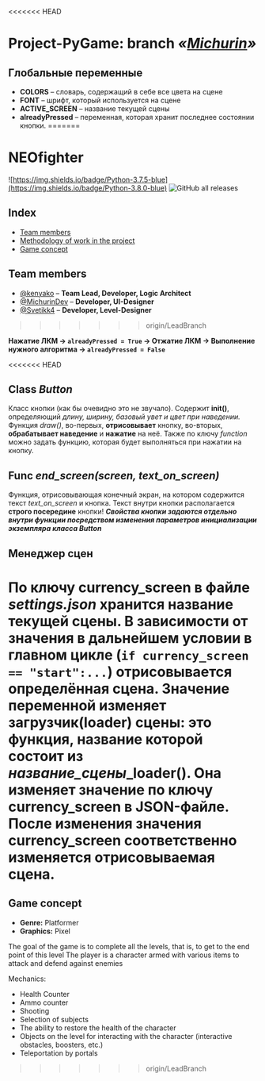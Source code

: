 <<<<<<< HEAD
# Project-PyGame: branch *«[Michurin](https://github.com/kenyako/Project-PyGame/tree/Michurin)»*

## Глобальные переменные
* **COLORS** – словарь, содержащий в себе все цвета на сцене
* **FONT** – шрифт, который используется на сцене
* **ACTIVE_SCREEN** – название текущей сцены
* **alreadyPressed** – переменная, которая хранит последнее состоянии кнопки.
=======
# NEOfighter
![https://img.shields.io/badge/Python-3.7.5-blue](https://img.shields.io/badge/Python-3.8.0-blue)
![GitHub all releases](https://img.shields.io/github/downloads/kenyako/NEOfighter/total)

## Index
* [Team members](https://github.com/kenyako/NEOfighter/#team-members)
* [Methodology of work in the project](https://github.com/kenyako/NEOfighter/#methodology-of-work-in-the-project)
* [Game concept](https://github.com/kenyako/NEOfighter/#game-concept)

## Team members
* [@kenyako](https://github.com/kenyako) – **Team Lead, Developer, Logic Architect**
* [@MichurinDev](https://github.com/MichurinDev) – **Developer, UI-Designer**
* [@Svetikk4](https://github.com/Svetikk4) – **Developer, Level-Designer**
>>>>>>> origin/LeadBranch

**Нажатие ЛКМ -> `alreadyPressed = True` -> Отжатие ЛКМ -> Выполнение нужного алгоритма -> `alreadyPressed = False`**

<<<<<<< HEAD
## Class *Button*
Класс кнопки (как бы очевидно это не звучало).
Содержит __init()__, определяющий *длину, ширину, базовый увет и цвет при наведении.*
Функция *draw()*, во-первых, **отрисовывает** кнопку, во-вторых, **обрабатывает наведение** и **нажатие** на неё.
Также по ключу *function* можно задать функцию, которая будет выполняться при нажатии на кнопку.

## Func *end_screen(screen, text_on_screen)*
Функция, отрисовывающая конечный экран, на котором содержится текст *text_on_screen* и кнопка.
Текст внутри кнопки располагается **строго посередине** кнопки!
***Свойства кнопки задаются отдельно внутри функции посредством изменения параметров инициализации экземпляра класса Button***

## Менеджер сцен
По ключу **currency_screen** в файле *settings.json* хранится название текущей сцены.
В зависимости от значения в дальнейшем условии в главном цикле (`if currency_screen == "start":...`) отрисовывается определённая сцена.
Значение переменной изменяет **загрузчик**(loader) сцены: это функция, название которой состоит из *название_сцены*_loader(). Она изменяет значение по ключу **currency_screen** в JSON-файле.
После изменения значения **currency_screen** соответственно изменяется отрисовываемая сцена.
=======
## Game concept
* **Genre:** Platformer
* **Graphics:** Pixel

The goal of the game is to complete all the levels, that is, to get to the end point of this level
The player is a character armed with various items to attack and defend against enemies

Mechanics:
* Health Counter
* Ammo counter
* Shooting
* Selection of subjects
* The ability to restore the health of the character
* Objects on the level for interacting with the character (interactive obstacles, boosters, etc.)
* Teleportation by portals
>>>>>>> origin/LeadBranch
